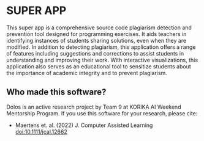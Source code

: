 # SUPER APP
This super app is a comprehensive source code plagiarism detection and prevention tool designed for programming exercises. It aids teachers in identifying instances of students sharing solutions, even when they are modified. In addition to detecting plagiarism, this application offers a range of features including suggestions and corrections to assist students in understanding and improving their work. With interactive visualizations, this application also serves as an educational tool to sensitize students about the importance of academic integrity and to prevent plagiarism.

## Who made this software?

Dolos is an active research project by Team 9 at KORIKA AI Weekend Mentorship Program. If you use this software for your research, please cite:

- Maertens et. al. (2022) J. Computer Assisted Learning [doi:10.1111/jcal.12662](https://doi.org/10.1111/jcal.12662)
